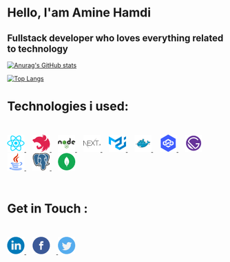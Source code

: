 # Hello, I'am Amine Hamdi

## Fullstack developer who loves everything related to technology

[![Anurag's GitHub stats](https://github-readme-stats.vercel.app/api?username=aminevolk&theme=dracula)](https://github.com/anuraghazra/github-readme-stats)

[![Top Langs](https://github-readme-stats.vercel.app/api/top-langs/?username=aminevolk&layout=compact)](https://github.com/anuraghazra/github-readme-stats)


# Technologies i used:

<div style="padding-top:30px;padding-bottom:30px">
 <a href="https://reactjs.org/" style="padding-right:15px">
<img src="./images/react.svg" width="40" title="ReactJS">
</a>
 <a href="https://nestjs.com/" style="padding-right:15px">
<img src="./images/nestjs.svg" width="40" title="NestJS">
</a>
 <a href="https://nodejs.org" style="padding-right:15px">
<img src="./images/nodejs.svg" width="40" title="NodeJS">
</a>
 <a href="https://nextjs.org/" style="padding-right:15px">
<img src="./images/nextjs.svg" width="40" title="NextJS">
</a>
 <a href="https://mui.com/" style="padding-right:15px">
<img src="./images/material-ui.svg" width="40" title="Material-UI">
</a>
 <a href="https://www.docker.com/" style="padding-right:15px">
<img src="./images/docker.svg" width="40" title="Docker">
</a>
 <a href="https://loopback.io/" style="padding-right:15px">
<img src="./images/loopback.svg" width="40" title="Loopback">
</a>
 <a href="https://www.gatsbyjs.com/" style="padding-right:15px">
<img src="./images/gatsby.svg" width="40" title="GatsbyJS">
</a>
 <a href="https://www.java.com" style="padding-right:15px">
<img src="./images/java.svg" width="40" title="Java">
</a>
 <a href="https://www.postgresql.org/" style="padding-right:15px">
<img src="./images/postgresql.svg" width="40" title="
Postgresql">
</a>
 <a href="https://www.mongodb.com/" style="padding-right:15px">
<img src="./images/mongodb.svg" width="40" title="MongoDB">
</a>
</div>


# Get in Touch :

<div style="padding-top:30px">
 <a href="https://www.linkedin.com/in/mohamed-amine-hamdi-754654105/" style="padding-right:15px">
<img src="./images/linkedin.svg" width="40">
</a>
<a href="https://www.facebook.com/hamdimohamedaminedev">
<img src="./images/facebook.svg" width="40" style="padding-right:15px">
</a>
<a href="https://twitter.com/HamdiAmine14">
<img src="./images/twitter.svg" width="40" style="padding-right:15px">
</a>
</div>

 